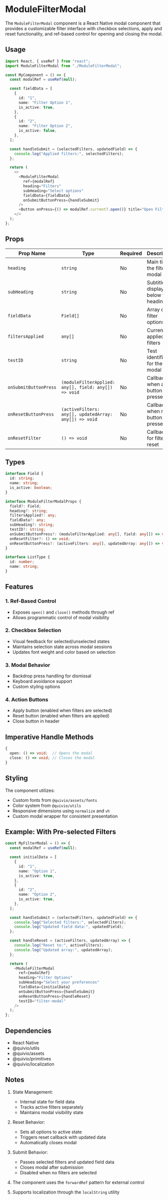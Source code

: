 # ModuleFilterModal

The `ModuleFilterModal` component is a React Native modal component that provides a customizable filter interface with checkbox selections, apply and reset functionality, and ref-based control for opening and closing the modal.

## Usage

```typescript
import React, { useRef } from "react";
import ModuleFilterModal from "./ModuleFilterModal";

const MyComponent = () => {
  const modalRef = useRef(null);

  const fieldData = [
    {
      id: "1",
      name: "Filter Option 1",
      is_active: true,
    },
    {
      id: "2",
      name: "Filter Option 2",
      is_active: false,
    },
  ];

  const handleSubmit = (selectedFilters, updatedField) => {
    console.log("Applied filters:", selectedFilters);
  };

  return (
    <>
      <ModuleFilterModal
        ref={modalRef}
        heading="Filters"
        subHeading="Select options"
        fieldData={fieldData}
        onSubmitButtonPress={handleSubmit}
      />
      <Button onPress={() => modalRef.current?.open()} title="Open Filter" />
    </>
  );
};
```

## Props

| Prop Name             | Type                                                  | Required | Description                           |
| --------------------- | ----------------------------------------------------- | -------- | ------------------------------------- |
| `heading`             | `string`                                              | No       | Main title of the filter modal        |
| `subHeading`          | `string`                                              | No       | Subtitle displayed below the heading  |
| `fieldData`           | `Field[]`                                             | No       | Array of filter options               |
| `filtersApplied`      | `any[]`                                               | No       | Currently applied filters             |
| `testID`              | `string`                                              | No       | Test identifier for the modal         |
| `onSubmitButtonPress` | `(moduleFilterApplied: any[], field: any[]) => void`  | No       | Callback when apply button is pressed |
| `onResetButtonPress`  | `(activeFilters: any[], updatedArray: any[]) => void` | No       | Callback when reset button is pressed |
| `onResetFilter`       | `() => void`                                          | No       | Callback for filter reset             |

## Types

```typescript
interface Field {
  id: string;
  name: string;
  is_active: boolean;
}

interface ModuleFilterModalProps {
  field?: Field;
  heading?: string;
  filtersApplied?: any;
  fieldData?: any;
  subHeading?: string;
  testID?: string;
  onSubmitButtonPress?: (moduleFilterApplied: any[], field: any[]) => void;
  onResetFilter?: () => void;
  onResetButtonPress?: (activeFilters: any[], updatedArray: any[]) => void;
}

interface ListType {
  id: number;
  name: string;
}
```

## Features

### 1. Ref-Based Control

- Exposes `open()` and `close()` methods through ref
- Allows programmatic control of modal visibility

### 2. Checkbox Selection

- Visual feedback for selected/unselected states
- Maintains selection state across modal sessions
- Updates font weight and color based on selection

### 3. Modal Behavior

- Backdrop press handling for dismissal
- Keyboard avoidance support
- Custom styling options

### 4. Action Buttons

- Apply button (enabled when filters are selected)
- Reset button (enabled when filters are applied)
- Close button in header

## Imperative Handle Methods

```typescript
{
  open: () => void;  // Opens the modal
  close: () => void; // Closes the modal
}
```

## Styling

The component utilizes:

- Custom fonts from `@quivio/assets/fonts`
- Color system from `@quivio/utils`
- Responsive dimensions using `normalize` and `vh`
- Custom modal wrapper for consistent presentation

## Example: With Pre-selected Filters

```typescript
const MyFilterModal = () => {
  const modalRef = useRef(null);

  const initialData = [
    {
      id: "1",
      name: "Option 1",
      is_active: true,
    },
    {
      id: "2",
      name: "Option 2",
      is_active: true,
    },
  ];

  const handleSubmit = (selectedFilters, updatedField) => {
    console.log("Selected filters:", selectedFilters);
    console.log("Updated field data:", updatedField);
  };

  const handleReset = (activeFilters, updatedArray) => {
    console.log("Reset to:", activeFilters);
    console.log("Updated array:", updatedArray);
  };

  return (
    <ModuleFilterModal
      ref={modalRef}
      heading="Filter Options"
      subHeading="Select your preferences"
      fieldData={initialData}
      onSubmitButtonPress={handleSubmit}
      onResetButtonPress={handleReset}
      testID="filter-modal"
    />
  );
};
```

## Dependencies

- React Native
- @quivio/utils
- @quivio/assets
- @quivio/primitives
- @quivio/localization

## Notes

1. State Management:

   - Internal state for field data
   - Tracks active filters separately
   - Maintains modal visibility state

2. Reset Behavior:

   - Sets all options to active state
   - Triggers reset callback with updated data
   - Automatically closes modal

3. Submit Behavior:

   - Passes selected filters and updated field data
   - Closes modal after submission
   - Disabled when no filters are selected

4. The component uses the `forwardRef` pattern for external control

5. Supports localization through the `localString` utility
